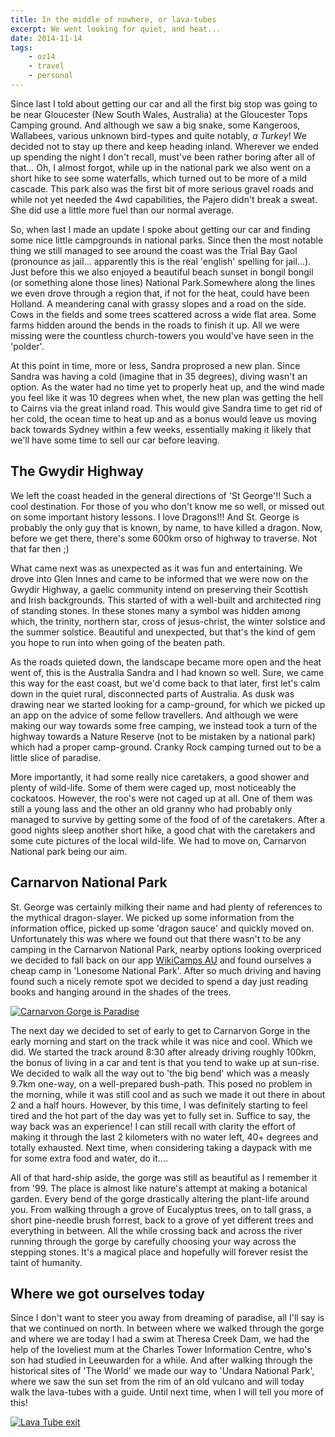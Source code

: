 ```yaml
---
title: In the middle of nowhere, or lava-tubes
excerpt: We went looking for quiet, and heat...
date: 2014-11-14
tags:
    - oz14
    - travel
    - personal
---
```


Since last I told about getting our car and all the first big stop was going to be near
Gloucester (New South Wales, Australia) at the Gloucester Tops Camping ground. And
although we saw a big snake, some Kangeroos, Wallabees, various unknown bird-types and
quite notably, *a Turkey*! We decided not to stay up there and keep heading inland.
Wherever we ended up spending the night I don't recall, must've been rather boring after
all of that... Oh, I almost forgot, while up in the national park we also went on a short
hike to see some waterfalls, which turned out to be more of a mild cascade. This park also
was the first bit of more serious gravel roads and while not yet needed the 4wd
capabilities, the Pajero didn't break a sweat. She did use a little more fuel than our
normal average.

So, when last I made an update I spoke about getting our car and finding some nice little
campgrounds in national parks. Since then the most notable thing we still managed to see
around the coast was the Trial Bay Gaol (pronounce as jail... apparently this is the real
'english' spelling for jail...). Just before this we also enjoyed a beautiful beach
sunset in bongil bongil (or something alone those lines) National Park.Somewhere along the
lines we even drove through a region that, if not for the heat, could have been Holland.
A meandering canal with grassy slopes and a road on the side. Cows in the fields and some
trees scattered across a wide flat area. Some farms hidden around the bends in the roads
to finish it up. All we were missing were the countless church-towers you would've have
seen in the 'polder'.

At this point in time, more or less, Sandra proprosed a new plan. Since Sandra was having
a cold (imagine that in 35 degrees), diving wasn't an option. As the water had no time
yet to properly heat up, and the wind made you feel like it was 10 degrees when whet, the
new plan was getting the hell to Cairns via the great inland road. This would give Sandra
time to get rid of her cold, the ocean time to heat up and as a bonus would leave us
moving back towards Sydney within a few weeks, essentially making it likely that we'll
have some time to sell our car before leaving.

## The Gwydir Highway

We left the coast headed in the general directions of 'St George'!! Such a cool
destination. For those of you who don't know me so well, or missed out on some important
history lessons. I love Dragons!!! And St. George is probably the only guy that is known,
by name, to have killed a dragon. Now, before we get there, there's some 600km orso of
highway to traverse. Not that far then ;)

What came next was as unexpected as it was fun and entertaining. We drove into Glen Innes
and came to be informed that we were now on the Gwydir Highway, a gaelic community intend
on preserving their Scottish and Irish backgrounds. This started of with a well-built and
architected ring of standing stones. In these stones many a symbol was hidden among which,
the trinity, northern star, cross of jesus-christ, the winter solstice and the summer
solstice. Beautiful and unexpected, but that's the kind of gem you hope to run into when
going of the beaten path.

As the roads quieted down, the landscape became more open and the heat went of, this is
the Australia Sandra and I had known so well. Sure, we came this way for the east coast,
but we'd come back to that later, first let's calm down in the quiet rural, disconnected
parts of Australia. As dusk was drawing near we started looking for a camp-ground, for
which we picked up an app on the advice of some fellow travellers. And although we were
making our way towards some free camping, we instead took a turn of the highway towards
a Nature Reserve (not to be mistaken by a national park) which had a proper camp-ground.
Cranky Rock camping turned out to be a little slice of paradise.

More importantly, it had some really nice caretakers, a good shower and plenty of
wild-life. Some of them were caged up, most noticeably the cockatoos. However, the roo's
were not caged up at all. One of them was still a young lass and the other an old granny
who had probably only managed to survive by getting some of the food of of the caretakers.
After a good nights sleep another short hike, a good chat with the caretakers and some
cute pictures of the local wild-life. We had to move on, Carnarvon National park being our
aim.

## Carnarvon National Park

St. George was certainly milking their name and had plenty of references to the mythical
dragon-slayer. We picked up some information from the information office, picked up some
'dragon sauce' and quickly moved on. Unfortunately this was where we found out that there
wasn't to be any camping in the Carnarvon National Park, nearby options looking overpriced
we decided to fall back on our app [WikiCamps AU][I] and found ourselves a cheap camp in
'Lonesome National Park'. After so much driving and having found such a nicely remote spot
we decided to spend a day just reading books and hanging around in the shades of the
trees.

[![Carnarvon Gorge is Paradise][imgI]][II]

The next day we decided to set of early to get to Carnarvon Gorge in the early morning and
start on the track while it was nice and cool. Which we did. We started the track around
8:30 after already driving roughly 100km, the bonus of living in a car and tent is that
you tend to wake up at sun-rise. We decided to walk all the way out to 'the big bend'
which was a measly 9.7km one-way, on a well-prepared bush-path. This posed no problem in
the morning, while it was still cool and as such we made it out there in about 2 and a
half hours. However, by this time, I was definitely starting to feel tired and the hot
part of the day was yet to fully set in. Suffice to say, the way back was an experience! I
can still recall with clarity the effort of making it through the last 2 kilometers with
no water left, 40+ degrees and totally exhausted. Next time, when considering taking a
daypack with me for some extra food and water, do it....

All of that hard-ship aside, the gorge was still as beautiful as I remember it from '99.
The place is almost like nature's attempt at making a botanical garden. Every bend of the
gorge drastically altering the plant-life around you. From walking through a grove of
Eucalyptus trees, on to tall grass, a short pine-needle brush forrest, back to a grove of
yet different trees and everything in between. All the while crossing back and across the
river running through the gorge by carefully choosing your way across the stepping stones.
It's a magical place and hopefully will forever resist the taint of humanity.

## Where we got ourselves today

Since I don't want to steer you away from dreaming of paradise, all I'll say is that we
continued on north. In between where we walked through the gorge and where we are today
I had a swim at Theresa Creek Dam, we had the help of the loveliest mum at the Charles
Tower Information Centre, who's son had studied in Leeuwarden for a while. And after
walking through the historical sites of 'The World' we made our way to 'Undara National
Park', where we saw the sun set from the rim of an old vulcano and will today walk the
lava-tubes with a guide. Until next time, when I will tell you more of this!

[![Lava Tube exit][imgII]][III]

[I]: http://www.wikicamps.com.au/
[II]: https://www.flickr.com/photos/windgazer/15814010201
[imgI]: https://farm8.staticflickr.com/7550/15814010201_0f80ee8b1f_z.jpg
[III]: https://www.flickr.com/photos/windgazer/15817486522
[imgII]: https://farm9.staticflickr.com/8651/15817486522_cbaef5761d_o.jpg
